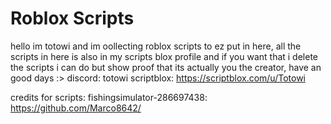 # Roblox Scripts
hello im totowi and im oollecting roblox scripts to ez put in here, all the scripts in here is also in my scripts blox profile and if you want that i delete the scripts i can do but show proof that its actually you the creator, have an good days :>
discord: totowi
scriptblox: https://scriptblox.com/u/Totowi

credits for scripts:
fishingsimulator-286697438: https://github.com/Marco8642/
